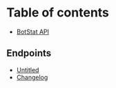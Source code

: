 # Table of contents

* [BotStat API](README.md)

## Endpoints

* [Untitled](endpoints/untitled.md)
* [Changelog](changelog.md)

